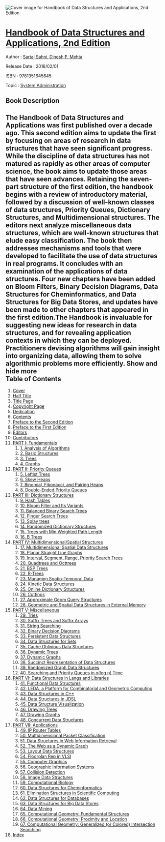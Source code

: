 ![Cover image for Handbook of Data Structures and Applications, 2nd Edition](https://imgdetail.ebookreading.net/cover/cover/data/EB9781351645645.jpg)

[Handbook of Data Structures and Applications, 2nd Edition](https://ebookreading.net/view/book/Handbook+of+Data+Structures+and+Applications%2C+2nd+Edition-EB9781351645645_1.html "Handbook of Data Structures and Applications, 2nd Edition")
====================================================================================================================

Author : [Sartaj Sahni](https://ebookreading.net/search/author/Sartaj+Sahni),[ Dinesh P. Mehta](https://ebookreading.net/search/author/+Dinesh+P.+Mehta)

Release Date : 2018/02/01

ISBN : 9781351645645

Topic : [System Administration](https://ebookreading.net/search/category/system-administration)

Book Description
-----------------

 The Handbook of Data Structures and Applications was first published over a decade ago. This second edition aims to update the first by focusing on areas of research in data structures that have seen significant progress. While the discipline of data structures has not matured as rapidly as other areas of computer science, the book aims to update those areas that have seen advances.
Retaining the seven-part structure of the first edition, the handbook begins with a review of introductory material, followed by a discussion of well-known classes of data structures, Priority Queues, Dictionary Structures, and Multidimensional structures. The editors next analyze miscellaneous data structures, which are well-known structures that elude easy classification. The book then addresses mechanisms and tools that were developed to facilitate the use of data structures in real programs. It concludes with an examination of the applications of data structures. 
Four new chapters have been added on Bloom Filters, Binary Decision Diagrams, Data Structures for Cheminformatics, and Data Structures for Big Data Stores, and updates have been made to other chapters that appeared in the first edition.The Handbook is invaluable for suggesting new ideas for research in data structures, and for revealing application contexts in which they can be deployed. Practitioners devising algorithms will gain insight into organizing data, allowing them to solve algorithmic problems more efficiently.
        Show and hide more                
Table of Contents
-----------------

1. [Cover](https://ebookreading.net/view/book/Handbook+of+Data+Structures+and+Applications%2C+2nd+Edition-EB9781351645645_1.html)
1. [Half Title](https://ebookreading.net/view/book/Handbook+of+Data+Structures+and+Applications%2C+2nd+Edition-EB9781351645645_2.html)
1. [Title Page](https://ebookreading.net/view/book/Handbook+of+Data+Structures+and+Applications%2C+2nd+Edition-EB9781351645645_4.html)
1. [Copyright Page](https://ebookreading.net/view/book/Handbook+of+Data+Structures+and+Applications%2C+2nd+Edition-EB9781351645645_5.html)
1. [Dedication](https://ebookreading.net/view/book/Handbook+of+Data+Structures+and+Applications%2C+2nd+Edition-EB9781351645645_6.html)
1. [Contents](https://ebookreading.net/view/book/Handbook+of+Data+Structures+and+Applications%2C+2nd+Edition-EB9781351645645_7.html)
1. [Preface to the Second Edition](https://ebookreading.net/view/book/Handbook+of+Data+Structures+and+Applications%2C+2nd+Edition-EB9781351645645_8.html)
1. [Preface to the First Edition](https://ebookreading.net/view/book/Handbook+of+Data+Structures+and+Applications%2C+2nd+Edition-EB9781351645645_9.html)
1. [Editors](https://ebookreading.net/view/book/Handbook+of+Data+Structures+and+Applications%2C+2nd+Edition-EB9781351645645_10.html)
1. [Contributors](https://ebookreading.net/view/book/Handbook+of+Data+Structures+and+Applications%2C+2nd+Edition-EB9781351645645_11.html)
1. [PART I: Fundamentals](https://ebookreading.net/view/book/Handbook+of+Data+Structures+and+Applications%2C+2nd+Edition-EB9781351645645_12.html)
    1. [1. Analysis of Algorithms](https://ebookreading.net/view/book/Handbook+of+Data+Structures+and+Applications%2C+2nd+Edition-EB9781351645645_13.html)
    1. [2. Basic Structures](https://ebookreading.net/view/book/Handbook+of+Data+Structures+and+Applications%2C+2nd+Edition-EB9781351645645_14.html)
    1. [3. Trees](https://ebookreading.net/view/book/Handbook+of+Data+Structures+and+Applications%2C+2nd+Edition-EB9781351645645_15.html)
    1. [4. Graphs](https://ebookreading.net/view/book/Handbook+of+Data+Structures+and+Applications%2C+2nd+Edition-EB9781351645645_16.html)
1. [PART II: Priority Queues](https://ebookreading.net/view/book/Handbook+of+Data+Structures+and+Applications%2C+2nd+Edition-EB9781351645645_17.html)
    1. [5. Leftist Trees](https://ebookreading.net/view/book/Handbook+of+Data+Structures+and+Applications%2C+2nd+Edition-EB9781351645645_18.html)
    1. [6. Skew Heaps](https://ebookreading.net/view/book/Handbook+of+Data+Structures+and+Applications%2C+2nd+Edition-EB9781351645645_19.html)
    1. [7. Binomial, Fibonacci, and Pairing Heaps](https://ebookreading.net/view/book/Handbook+of+Data+Structures+and+Applications%2C+2nd+Edition-EB9781351645645_20.html)
    1. [8. Double-Ended Priority Queues](https://ebookreading.net/view/book/Handbook+of+Data+Structures+and+Applications%2C+2nd+Edition-EB9781351645645_21.html)
1. [PART III: Dictionary Structures](https://ebookreading.net/view/book/Handbook+of+Data+Structures+and+Applications%2C+2nd+Edition-EB9781351645645_22.html)
    1. [9. Hash Tables](https://ebookreading.net/view/book/Handbook+of+Data+Structures+and+Applications%2C+2nd+Edition-EB9781351645645_23.html)
    1. [10. Bloom Filter and Its Variants](https://ebookreading.net/view/book/Handbook+of+Data+Structures+and+Applications%2C+2nd+Edition-EB9781351645645_24.html)
    1. [11. Balanced Binary Search Trees](https://ebookreading.net/view/book/Handbook+of+Data+Structures+and+Applications%2C+2nd+Edition-EB9781351645645_25.html)
    1. [12. Finger Search Trees](https://ebookreading.net/view/book/Handbook+of+Data+Structures+and+Applications%2C+2nd+Edition-EB9781351645645_26.html)
    1. [13. Splay trees](https://ebookreading.net/view/book/Handbook+of+Data+Structures+and+Applications%2C+2nd+Edition-EB9781351645645_27.html)
    1. [14. Randomized Dictionary Structures](https://ebookreading.net/view/book/Handbook+of+Data+Structures+and+Applications%2C+2nd+Edition-EB9781351645645_28.html)
    1. [15. Trees with Min Weighted Path Length](https://ebookreading.net/view/book/Handbook+of+Data+Structures+and+Applications%2C+2nd+Edition-EB9781351645645_29.html)
    1. [16. B Trees](https://ebookreading.net/view/book/Handbook+of+Data+Structures+and+Applications%2C+2nd+Edition-EB9781351645645_30.html)
1. [PART IV: Multidimensional/Spatial Structures](https://ebookreading.net/view/book/Handbook+of+Data+Structures+and+Applications%2C+2nd+Edition-EB9781351645645_31.html)
    1. [17. Multidimensional Spatial Data Structures](https://ebookreading.net/view/book/Handbook+of+Data+Structures+and+Applications%2C+2nd+Edition-EB9781351645645_32.html)
    1. [18. Planar Straight Line Graphs](https://ebookreading.net/view/book/Handbook+of+Data+Structures+and+Applications%2C+2nd+Edition-EB9781351645645_33.html)
    1. [19. Interval, Segment, Range, Priority Search Trees](https://ebookreading.net/view/book/Handbook+of+Data+Structures+and+Applications%2C+2nd+Edition-EB9781351645645_34.html)
    1. [20. Quadtrees and Octtrees](https://ebookreading.net/view/book/Handbook+of+Data+Structures+and+Applications%2C+2nd+Edition-EB9781351645645_35.html)
    1. [21. BSP Trees](https://ebookreading.net/view/book/Handbook+of+Data+Structures+and+Applications%2C+2nd+Edition-EB9781351645645_36.html)
    1. [22. R-Trees](https://ebookreading.net/view/book/Handbook+of+Data+Structures+and+Applications%2C+2nd+Edition-EB9781351645645_37.html)
    1. [23. Managing Spatio-Temporal Data](https://ebookreading.net/view/book/Handbook+of+Data+Structures+and+Applications%2C+2nd+Edition-EB9781351645645_38.html)
    1. [24. Kinetic Data Structures](https://ebookreading.net/view/book/Handbook+of+Data+Structures+and+Applications%2C+2nd+Edition-EB9781351645645_39.html)
    1. [25. Online Dictionary Structures](https://ebookreading.net/view/book/Handbook+of+Data+Structures+and+Applications%2C+2nd+Edition-EB9781351645645_40.html)
    1. [26. Cuttings](https://ebookreading.net/view/book/Handbook+of+Data+Structures+and+Applications%2C+2nd+Edition-EB9781351645645_41.html)
    1. [27. Approximate Geom Query Structures](https://ebookreading.net/view/book/Handbook+of+Data+Structures+and+Applications%2C+2nd+Edition-EB9781351645645_42.html)
    1. [28. Geometric and Spatial Data Structures in External Memory](https://ebookreading.net/view/book/Handbook+of+Data+Structures+and+Applications%2C+2nd+Edition-EB9781351645645_43.html)
1. [PART V: Miscellaneous](https://ebookreading.net/view/book/Handbook+of+Data+Structures+and+Applications%2C+2nd+Edition-EB9781351645645_44.html)
    1. [29. Tries](https://ebookreading.net/view/book/Handbook+of+Data+Structures+and+Applications%2C+2nd+Edition-EB9781351645645_45.html)
    1. [30. Suffix Trees and Suffix Arrays](https://ebookreading.net/view/book/Handbook+of+Data+Structures+and+Applications%2C+2nd+Edition-EB9781351645645_46.html)
    1. [31. String Searching](https://ebookreading.net/view/book/Handbook+of+Data+Structures+and+Applications%2C+2nd+Edition-EB9781351645645_47.html)
    1. [32. Binary Decision Diagrams](https://ebookreading.net/view/book/Handbook+of+Data+Structures+and+Applications%2C+2nd+Edition-EB9781351645645_48.html)
    1. [33. Persistent Data Structures](https://ebookreading.net/view/book/Handbook+of+Data+Structures+and+Applications%2C+2nd+Edition-EB9781351645645_49.html)
    1. [34. Data Structures for Sets](https://ebookreading.net/view/book/Handbook+of+Data+Structures+and+Applications%2C+2nd+Edition-EB9781351645645_50.html)
    1. [35. Cache Oblivious Data Structures](https://ebookreading.net/view/book/Handbook+of+Data+Structures+and+Applications%2C+2nd+Edition-EB9781351645645_51.html)
    1. [36. Dynamic Trees](https://ebookreading.net/view/book/Handbook+of+Data+Structures+and+Applications%2C+2nd+Edition-EB9781351645645_52.html)
    1. [37. Dynamic Graphs](https://ebookreading.net/view/book/Handbook+of+Data+Structures+and+Applications%2C+2nd+Edition-EB9781351645645_53.html)
    1. [38. Succinct Representation of Data Structures](https://ebookreading.net/view/book/Handbook+of+Data+Structures+and+Applications%2C+2nd+Edition-EB9781351645645_54.html)
    1. [39. Randomized Graph Data Structures](https://ebookreading.net/view/book/Handbook+of+Data+Structures+and+Applications%2C+2nd+Edition-EB9781351645645_55.html)
    1. [40. Searching and Priority Queues in o(log n) Time](https://ebookreading.net/view/book/Handbook+of+Data+Structures+and+Applications%2C+2nd+Edition-EB9781351645645_56.html)
1. [PART VI: Data Structures in Langs and Libraries](https://ebookreading.net/view/book/Handbook+of+Data+Structures+and+Applications%2C+2nd+Edition-EB9781351645645_57.html)
    1. [41. Functional Data Structures](https://ebookreading.net/view/book/Handbook+of+Data+Structures+and+Applications%2C+2nd+Edition-EB9781351645645_58.html)
    1. [42. LEDA, a Platform for Combinatorial and Geometric Computing](https://ebookreading.net/view/book/Handbook+of+Data+Structures+and+Applications%2C+2nd+Edition-EB9781351645645_59.html)
    1. [43. Data Structures in C++](https://ebookreading.net/view/book/Handbook+of+Data+Structures+and+Applications%2C+2nd+Edition-EB9781351645645_60.html)
    1. [44. Data Structures in JDSL](https://ebookreading.net/view/book/Handbook+of+Data+Structures+and+Applications%2C+2nd+Edition-EB9781351645645_61.html)
    1. [45. Data Structure Visualization](https://ebookreading.net/view/book/Handbook+of+Data+Structures+and+Applications%2C+2nd+Edition-EB9781351645645_62.html)
    1. [46. Drawing Trees](https://ebookreading.net/view/book/Handbook+of+Data+Structures+and+Applications%2C+2nd+Edition-EB9781351645645_63.html)
    1. [47. Drawing Graphs](https://ebookreading.net/view/book/Handbook+of+Data+Structures+and+Applications%2C+2nd+Edition-EB9781351645645_64.html)
    1. [48. Concurrent Data Structures](https://ebookreading.net/view/book/Handbook+of+Data+Structures+and+Applications%2C+2nd+Edition-EB9781351645645_65.html)
1. [PART VII: Applications](https://ebookreading.net/view/book/Handbook+of+Data+Structures+and+Applications%2C+2nd+Edition-EB9781351645645_66.html)
    1. [49. IP Router Tables](https://ebookreading.net/view/book/Handbook+of+Data+Structures+and+Applications%2C+2nd+Edition-EB9781351645645_67.html)
    1. [50. Multidimensional Packet Classification](https://ebookreading.net/view/book/Handbook+of+Data+Structures+and+Applications%2C+2nd+Edition-EB9781351645645_68.html)
    1. [51. Data Structures in Web Information Retrieval](https://ebookreading.net/view/book/Handbook+of+Data+Structures+and+Applications%2C+2nd+Edition-EB9781351645645_69.html)
    1. [52. The Web as a Dynamic Graph](https://ebookreading.net/view/book/Handbook+of+Data+Structures+and+Applications%2C+2nd+Edition-EB9781351645645_70.html)
    1. [53. Layout Data Structures](https://ebookreading.net/view/book/Handbook+of+Data+Structures+and+Applications%2C+2nd+Edition-EB9781351645645_71.html)
    1. [54. Floorplan Rep in VLSI](https://ebookreading.net/view/book/Handbook+of+Data+Structures+and+Applications%2C+2nd+Edition-EB9781351645645_72.html)
    1. [55. Computer Graphics](https://ebookreading.net/view/book/Handbook+of+Data+Structures+and+Applications%2C+2nd+Edition-EB9781351645645_73.html)
    1. [56. Geographic Information Systems](https://ebookreading.net/view/book/Handbook+of+Data+Structures+and+Applications%2C+2nd+Edition-EB9781351645645_74.html)
    1. [57. Collision Detection](https://ebookreading.net/view/book/Handbook+of+Data+Structures+and+Applications%2C+2nd+Edition-EB9781351645645_75.html)
    1. [58. Image Data Structures](https://ebookreading.net/view/book/Handbook+of+Data+Structures+and+Applications%2C+2nd+Edition-EB9781351645645_76.html)
    1. [59. Computational Biology](https://ebookreading.net/view/book/Handbook+of+Data+Structures+and+Applications%2C+2nd+Edition-EB9781351645645_77.html)
    1. [60. Data Structures for Cheminformatics](https://ebookreading.net/view/book/Handbook+of+Data+Structures+and+Applications%2C+2nd+Edition-EB9781351645645_78.html)
    1. [61. Elimination Structures in Scientific Computing](https://ebookreading.net/view/book/Handbook+of+Data+Structures+and+Applications%2C+2nd+Edition-EB9781351645645_79.html)
    1. [62. Data Structures for Databases](https://ebookreading.net/view/book/Handbook+of+Data+Structures+and+Applications%2C+2nd+Edition-EB9781351645645_80.html)
    1. [63. Data Structures for Big Data Stores](https://ebookreading.net/view/book/Handbook+of+Data+Structures+and+Applications%2C+2nd+Edition-EB9781351645645_81.html)
    1. [64. Data Mining](https://ebookreading.net/view/book/Handbook+of+Data+Structures+and+Applications%2C+2nd+Edition-EB9781351645645_82.html)
    1. [65. Computational Geometry: Fundamental Structures](https://ebookreading.net/view/book/Handbook+of+Data+Structures+and+Applications%2C+2nd+Edition-EB9781351645645_83.html)
    1. [66. Computational Geometry: Proximity and Location](https://ebookreading.net/view/book/Handbook+of+Data+Structures+and+Applications%2C+2nd+Edition-EB9781351645645_84.html)
    1. [67. Computational Geometry: Generalized (or Colored) Intersection Searching](https://ebookreading.net/view/book/Handbook+of+Data+Structures+and+Applications%2C+2nd+Edition-EB9781351645645_85.html)
1. [Index](https://ebookreading.net/view/book/Handbook+of+Data+Structures+and+Applications%2C+2nd+Edition-EB9781351645645_86.html)
